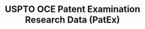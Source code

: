 ---
layout: default
bigquery: https://console.cloud.google.com/bigquery?p=patents-public-data&d=uspto_oce_pair&page=dataset
citation: 'Graham, S. Marco, A., and Miller, A. (2015). “The USPTO Patent Examination
  Research Dataset: A Window on the Process of Patent Examination.”'
contributors: Graham, S. Marco, A., Miller, A.
cost: None
description: The latest version of PatEx (referred to below as the 2020 release) contains
  detailed information on nearly 11.9 million publicly-viewable provisional and non-provisional
  patent applications to the USPTO and over 4.6 million Patent Cooperation Treaty
  (PCT) applications. It is based on data that OCE downloaded from the Patent Examination
  Data System (PEDS) in April, 2021. The PEDS data are sourced from Public PAIR. The
  first time that OCE used PEDS as the basis of PatEx was for the 2019 release. We
  took the PEDS data and organized it into the familiar PatEx data files, which are
  based on the organization of the Public PAIR portal. The data files include information
  on each application’s characteristics, prosecution history, continuation history,
  claims of foreign priority, patent term adjustment history, publication history,
  and correspondence address information.
documentation: 'For the 2019 and later releases, new technical documentation is available
  https://www.uspto.gov/sites/default/files/documents/PatEx-2019-Technical-Doc.pdf


  A document describing the 2014-2017 data sets is available and can be cited as:
  Graham, Stuart J.H. and Marco, Alan C. and Miller, Richard, The USPTO Patent Examination
  Research Dataset: A Window on the Process of Patent Examination (November 30, 2015).
  Available at SSRN: https://ssrn.com/abstract=2702637.'
last_edit: Mon, 04 Apr 2022 19:06:22 GMT
location: https://www.uspto.gov/ip-policy/economic-research/research-datasets/patent-examination-research-dataset-public-pair
maintained_by: EconomicsData@uspto.gov
related_publications: https://ssrn.com/abstract=29956744, https://ssrn.com/abstract=2702637
schema_fields: '[''inventor_name_last'', ''parent_country_code'', ''correspondence_street_line_2'',
  ''examiner_art_unit'', ''small_entity_indicator'', ''child_application_number'',
  ''application_number'', ''continuation_type'', ''uspc_subclass'', ''correspondence_region_code'',
  ''wipo_pub_date'', ''recorded_date'', ''examiner_name_first'', ''customer_number'',
  ''inventor_rank'', ''event_description'', ''invention_title'', ''atty_docket_number'',
  ''parent_application_number'', ''status_code'', ''disposal_type'', ''appl_status_date'',
  ''child_filing_date'', ''appl_status_code'', ''correspondence_country_name'', ''earliest_pgpub_number'',
  ''correspondence_street_line_1'', ''wipo_pub_number'', ''patent_number'', ''application_number_pair'',
  ''examiner_id'', ''application_type'', ''correspondence_city'', ''status_description'',
  ''foreign_parent_id'', ''sequence_number'', ''confirm_number'', ''correspondence_name_line_1'',
  ''invention_subject_matter'', ''examiner_name_middle'', ''foreign_parent_date'',
  ''parent_filing_date'', ''parent_country'', ''examiner_name_last'', ''inventor_address_type'',
  ''inventor_country_code'', ''inventor_name_middle'', ''correspondence_region_name'',
  ''inventor_country_name'', ''patent_issue_date'', ''event_code'', ''earliest_pgpub_date'',
  ''inventor_name_first'', ''uspc_class'', ''aia_first_to_file'', ''inventor_region_code'',
  ''correspondence_postal_code'', ''abandon_date'', ''correspondence_name_line_2'',
  ''filing_date'', ''file_location_date'', ''correspondence_country_code'', ''file_location'']'
shortname: patex
tags:
- patents
- legal
- history
terms_of_use: 'USPTO’s online databases are not designed or intended to be a source
  for bulk downloads of USPTO data when accessed through the website’s interfaces.
  Individuals, companies, IP addresses, or blocks of IP addresses who, in effect,
  deny or decrease service by generating unusually high numbers of database accesses
  (searches, pages, or hits), whether generated manually or in an automated fashion,
  may be denied access to USPTO servers without notice.


  Bulk data products may be separately obtained from the USPTO, either for free or
  at the cost of dissemination. For details, see information on Electronic Bulk Data
  Products: https://www.uspto.gov/learning-and-resources/electronic-bulk-data-products'
title: USPTO OCE Patent Examination Research Data (PatEx)
uuid: 4342caa7-23af-420c-b2f6-6088f133df6a
---